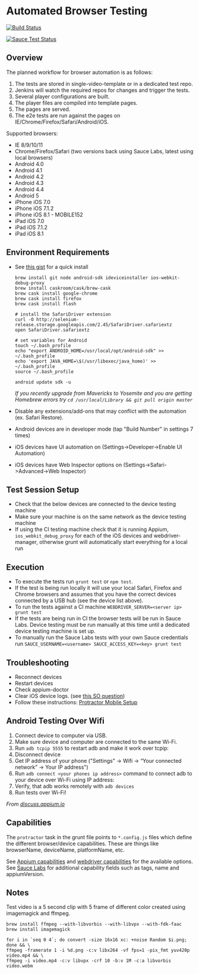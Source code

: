 
# Automated Browser Testing
[![Build Status](https://travis-ci.org/forbesjo/browser-testing.svg?branch=master)](https://travis-ci.org/forbesjo/browser-testing)

[![Sauce Test Status](https://saucelabs.com/browser-matrix/forbesjo-vjs.svg)](https://saucelabs.com/u/forbesjo-vjs)

## Overview
The planned workflow for browser automation is as follows:

1. The tests are stored in single-video-template or in a dedicated test repo.
1. Jenkins will watch the required repos for changes and trigger the tests.
1. Several player configurations are built.
1. The player files are compiled into template pages.
1. The pages are served.
1. The e2e tests are run against the pages on IE/Chrome/Firefox/Safari/Android/iOS.

Supported browsers:
- IE 8/9/10/11
- Chrome/Firefox/Safari (two versions back using Sauce Labs, latest using local browsers)
- Android 4.0
- Android 4.1
- Android 4.2
- Android 4.3
- Android 4.4
- Android 5
- iPhone iOS 7.0
- iPhone iOS 7.1.2
- iPhone iOS 8.1 - MOBILE152
- iPad iOS 7.0
- iPad iOS 7.1.2
- iPad iOS 8.1

## Environment Requirements

- See [this gist](https://gist.githubusercontent.com/forbesjo/597958a2b8736a3a4858/raw/setup.sh) for a quick install

  ```
  brew install git node android-sdk ideviceinstaller ios-webkit-debug-proxy
  brew install caskroom/cask/brew-cask
  brew cask install google-chrome
  brew cask install firefox
  brew cask install flash

  # install the SafariDriver extension
  curl -O http://selenium-release.storage.googleapis.com/2.45/SafariDriver.safariextz
  open SafariDriver.safariextz

  # set variables for Android
  touch ~/.bash_profile
  echo "export ANDROID_HOME=/usr/local/opt/android-sdk" >> ~/.bash_profile
  echo 'export JAVA_HOME=\$(/usr/libexec/java_home)' >> ~/.bash_profile
  source ~/.bash_profile

  android update sdk -u
  ```

  _If you recently upgrade from Mavericks to Yosemite and you are getting Homebrew errors try `cd /usr/local/Library && git pull origin master`_
- Disable any extensions/add-ons that may conflict with the automation (ex. Safari Restore).
- Android devices are in developer mode (tap "Build Number" in settings 7 times)
- iOS devices have UI automation on (Settings->Developer->Enable UI Automation)
- iOS devices have Web Inspector options on (Settings->Safari->Advanced->Web Inspector)

## Test Session Setup
- Check that the below devices are connected to the device testing machine
- Make sure your machine is on the same network as the device testing machine
- If using the CI testing machine check that it is running Appium, `ios_webkit_debug_proxy` for each of the iOS devices and webdriver-manager, otherwise grunt will automatically start everything for a local run

## Execution
- To execute the tests run `grunt test` or `npm test`.
- If the test is being run locally it will use your local Safari, Firefox and Chrome browsers and assumes that you have the correct devices connected by a USB hub (see the device list above).
- To run the tests against a CI machine `WEBDRIVER_SERVER=<server ip> grunt test`
- If the tests are being run in CI the browser tests will be run in Sauce Labs. Device testing must be run manually at this time until a dedicated device testing machine is set up.
- To manually run the Sauce Labs tests with your own Sauce credentials run `SAUCE_USERNAME=<username> SAUCE_ACCESS_KEY=<key> grunt test`

## Troubleshooting
- Reconnect devices
- Restart devices
- Check appium-doctor
- Clear iOS device logs. (see [this SO question](http://stackoverflow.com/questions/8153098/unable-to-connect-iphone-3gsios-5-0-1-with-instruments-application/23561590#23561590))
- Follow these instructions: [Protractor Mobile Setup](https://github.com/angular/protractor/blob/master/docs/mobile-setup.md)

## Android Testing Over Wifi
1. Connect device to computer via USB.
2. Make sure device and computer are connected to the same Wi-Fi.
3. Run `adb tcpip 5555` to restart adb and make it work over tcpip:
4. Disconnect device
5. Get IP address of your phone ("Settings" -> Wifi -> “Your connected network” -> Your IP address")
6. Run `adb connect <your phones ip address>` command to connect adb to your device over Wi-Fi using IP address:
7. Verify, that adb works remotely with `adb devices`
8. Run tests over Wi-Fi!

_From [discuss.appium.io](https://discuss.appium.io/t/tutorial-how-to-run-tests-on-real-android-device-remotely-through-wi-fi/1135)_

## Capabilities
The `protractor` task in the grunt file points to `*.config.js` files which define the different browser/device capabilities. These are things like browserName, deviceName, platformName, etc.

See [Appium capabilities](http://appium.io/slate/en/master/?javascript#appium-server-capabilities) and [webdriver capabilities](https://code.google.com/p/selenium/wiki/DesiredCapabilities) for the available options.
See [Sauce Labs](https://docs.saucelabs.com/reference/test-configuration/) for additional capability fields such as tags, name and appiumVersion.

## Notes
Test video is a 5 second clip with 5 frame of different color created using imagemagick and ffmpeg.

    brew install ffmpeg --with-libvorbis --with-libvpx --with-fdk-faac
    brew install imagemagick

    for i in `seq 0 4`; do convert -size 16x16 xc: +noise Random $i.png; done && \
    ffmpeg -framerate 1 -i %d.png -c:v libx264 -vf fps=1 -pix_fmt yuv420p video.mp4 && \
    ffmpeg -i video.mp4 -c:v libvpx -crf 10 -b:v 1M -c:a libvorbis video.webm
